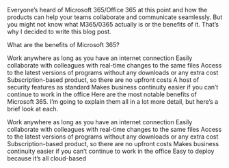 Everyone’s heard of Microsoft 365/Office 365 at this point and how the products can help your teams collaborate and communicate seamlessly. But you might not know what M365/0365 actually is or the benefits of it. That’s why I decided to write this blog post.

What are the benefits of Microsoft 365?

Work anywhere as long as you have an internet connection
Easily collaborate with colleagues with real-time changes to the same files
Access to the latest versions of programs without any downloads or any extra cost
Subscription-based product, so there are no upfront costs
A host of security features as standard
Makes business continuity easier if you can’t continue to work in the office
Here are the most notable benefits of Microsoft 365. I’m going to explain them all in a lot more detail, but here’s a brief look at each.

Work anywhere as long as you have an internet connection
Easily collaborate with colleagues with real-time changes to the same files
Access to the latest versions of programs without any downloads or any extra cost
Subscription-based product, so there are no upfront costs
Makes business continuity easier if you can’t continue to work in the office
Easy to deploy because it’s all cloud-based
